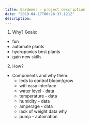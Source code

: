 ```yaml
---
title: Gardener - project description
date: "2019-04-17T00:26:37.121Z"
description: 
---
```


1. Why?
Goals:
- fun
- automate plants
- hydroponics best plants 
- gain new skills

2. How?
- Components and why them:
  - leds to control bloom/grow
  - wifi easy interface 
  - water level - data
  - temperature - data 
  - humidity - data 
  - amperage - data 
  - lack of weight data why 
  - pump - automation
